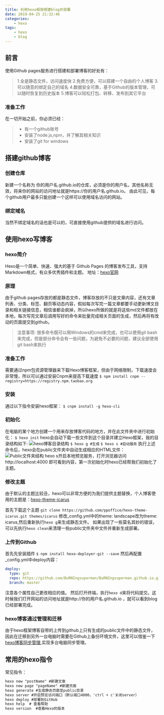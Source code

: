```yaml
---
title: 利用hexo框架搭建blog并部署
date: 2019-04-25 21:32:46
categories: 
    - hexo
tags: 
    - hexo
    - blog
---
```

## 前言
使用Github pages服务进行搭建和部署博客的好处有：
<!--more-->
> 1.全是静态文件，访问速度快
> 2.免费方便，可以搭建一个自由的个人博客
> 3.可以随意的绑定自己的域名
> 4.数据安全可靠，基于Github的版本管理，可以随时恢复到历史版本
> 5.博客可以轻松打包、转移、发布到其它平台


### 准备工作
在一切开始之前，你必须已经：

> - 有一个github账号
> - 安装了node.js,npm，并了解其相关知识
> - 安装了git for windows

## 搭建github博客
### 创建仓库
新建一个名称为 你的用户名.github.io的仓库，必须是你的用户名，其他名称无效，将来你的网站的访问地址就是https://你的用户名.github.io。
由此可见，每个github用户最多只能创建一个这样可以使用域名访问的网站。

### 绑定域名
当然不绑定域名的话也是可以的，可直接使用github提供的域名进行访问。




## 使用hexo写博客

### hexo简介
Hexo是一个简单、快速、强大的基于 Github Pages 的博客发布工具，支持Markdown格式，有众多优秀插件和主题。
地址：[hexo官网](http://hexo.io)


### 原理
由于github pages存放的都是静态文件，博客存放的不只是文章内容，还有文章列表、分类、标签、翻页等动态内容，假如每次写完一篇文章都要手动更新博文目录和相关链接信息，相信谁都会疯掉，所以hexo所做的就是将这些md文件都放在本地，每次写完文章后调用写好的命令来批量完成相关页面的生成，然后再将有改动的页面提交到github。

> 注意事项:
> 很多命令既可以用Windows的cmd来完成，也可以使用git bash来完成，但是部分命令会有一些问题，为避免不必要的问题，建议全部使用git bash来执行

### 准备工作
需要通过npm包资源管理器来下载Hexo博客框架，但由于网络限制，下载速度会非常慢，所以可以通过安装Cnpm来提高下载速度
`$ npm install cnpm --registry=https://registry.npm.taobao.org`

### 安装

通过以下指令安装hexo框架：
`$ cnpm install -g hexo-cli`

### 初始化
在电脑的某个地方创建一个用来存放博客代码的地方，并在此文件夹中进行初始化：
`$ hexo init`
hexo会自动下载一些文件到这个目录并建立Hexo框架，我的目录结构如下:
![hexo博客目录结构](https://i.loli.net/2019/10/08/3yInYTEPXCp6df9.png)
`$ hexo g #生成`
`$ hexo s #启动服务`
执行上述命令后，hexo会在public文件夹中自动生成相应的HTML文件：
![Public文件夹结构](https://i.loli.net/2019/10/08/ypWYaPV84rhS2be.png)
hexo s开启本地预览服务，打开浏览器访问 http://localhost:4000 即可看到内容，第一次初始化时hexo已经帮我们初始化了主题。

### 修改主题
由于默认的主题比较丑，hexo可以非常方便的为我们提供主题替换，个人博客使用的主题是：[hexo-theme-icarus](https://github.com/ppoffice/hexo-theme-icarus)

首先下载这个主题
`git clone https://github.com/ppoffice/hexo-theme-icarus.git themes/icarus`
修改_config.yml中的theme: landscape改为theme: icarus,然后重新执行`hexo g`来生成静态文件。
如果出现了一些莫名其妙的错误，可以先执行`hexo clean`来清理一些public文件夹中文件并重新生成部署。

### 上传到Github
首先先安装插件
`$ npm install hexo-deployer-git --save`
然后再配置_config.yml中deploy内容：
```yaml
deploy:
  type: git
  repo: https://github.com/BuRNIngsuperman/BuRNIngsuperman.github.io.git
  branch: master
```
注意各个属性自己更改相应的值。
然后打开终端，执行`hexo d`来将代码提交。这时候我们打开网站的访问地址就是http://你的用户名.github.io ，就可以看到blog已经部署完成。

### hexo博客通过管理和迁移
由于hexo框架博客自带的上传到github上只有生成的public文件中的静态文件，因此在迁移到另外一台电脑时需要在Github上备份环境文件，这里可以借鉴一下[hexo博客同步管理](https://www.jianshu.com/p/fceaf373d797),实现多台电脑同步管理。


## 常用的hexo指令

常见指令：
```md
hexo new "postName" #新建文章
hexo new page "pageName" #新建页面
hexo generate #生成静态页面至public目录
hexo server #开启预览访问端口（默认端口4000，'ctrl + c'关闭server）
hexo deploy #部署到GitHub
hexo help  # 查看帮助
hexo version  #查看Hexo的版本
```


